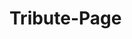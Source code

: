 # Tribute-Page
<html>
    <head>
        <meta charset="utf-8">
        <title>Project: </title>
            <style>
       
        </style>
    </head>
    <body>
        
        <h1 class="title"></h1>ii

        <h2 id="contents">Contents</h2>
        
        
        
        </ul>
        <img src="https://upload.wikimedia.org/wikipedia/en/thumb/d/db/The_Movies_Coverart.jpg/220px-The_Movies_Coverart.jpg" width="90"> 
        <img src="https://upload.wikimedia.org/wikipedia/en/thumb/3/3c/Scary_Movie_Trilogy.jpg/220px-Scary_Movie_Trilogy.jpg" width="90"> 
        <img src="https://upload.wikimedia.org/wikipedia/en/thumb/c/ca/TTG_Movie_Poster_5.jpg/220px-TTG_Movie_Poster_5.jpg" width="90">
        <img src="https://upload.wikimedia.org/wikipedia/en/thumb/2/29/Movie_poster_for_%22Scary_Movie%22.jpg/220px-Movie_poster_for_%22Scary_Movie%22.jpg" width="90">
    
        <h2 id="black">Box Office 2019</h2>
        <img src="https://upload.wikimedia.org/wikipedia/en/0/0d/Avengers_Endgame_poster.jpg" width="100" align="right">
        <ol>
        <li>Avengers: Endgame $858.3 Million Disney  </li>
    <a href="https://www.youtube.com/watch?time_continue=1&v=TcMBFSGVi1c&feature=emb_title">Avengers:Endgame Trailer</a>
        <li>The Lion King $543.6 Million Disney </li>
    <a href="https://www.youtube.com/watch?v=7TavVZMewpY&feature=emb_title">The Lion King Trailer</a>
        <li>Toy Story 4 $434 Million
Disney </li>
<a href="https://www.youtube.com/watch?v=wmiIUN-7qhE&feature=emb_title">Toy Story 4 Trailer</a>
        <li>Frozen II $430.1 Million (Calendar Year Gross, Still in Theaters) Disney </li>
            <a href="https://www.youtube.com/watch?v=bwzLiQZDw2I&feature=emb_title">Frozen II Trailer</a>
        <li>Captain Marvel $426.8 Million
Disney </li>
<a href="https://www.youtube.com/watch?v=Z1BCujX3pw8&feature=emb_title">Captain Marvel Trailer</a>
        <li>Spider-Man: Far From Home $390.5 Million Sony </li>
            <a href="https://www.youtube.com/watch?v=Nt9L1jCKGnE&feature=emb_title">Spider-Man:Far From Home Trailer</a>
        <li>Star Wars: Episode IX – The Rise of Skywalker $362.1 Million (Calendar Year Gross, Still in Theaters) Disney </li>
            <a href="https://www.youtube.com/watch?v=8Qn_spdM5Zg&feature=emb_title">Star Wars Trailer</a>
    <img src="https://upload.wikimedia.org/wikipedia/en/9/9a/Aladdin_%28Official_2019_Film_Poster%29.png" width="100" align="right">
        <li>Aladdin $355.5 Million Disney</li>
            <a href="https://www.youtube.com/watch?v=JcMtWwiyzpU&feature=emb_title">Aladdin Trailer</a>
        <li>Joker $333.4 Million Warner Bros.</li>
        <a href="https://www.youtube.com/watch?v=zAGVQLHvwOY&feature=emb_title">Joker Trailer</a>
        
        <li>It Chapter 2 $211.5 Million Warner Bros.</li>
        <a href="https://www.youtube.com/watch?v=xhJ5P7Up3jA&feature=emb_title">It Chapter 2</a>
            
        </ol>
        <h2 id="black2">Upcoming Movies</h2>
        <img src="https://upload.wikimedia.org/wikipedia/en/b/b4/BirdsofPreyHarley.jpg" width="100" align="right">
        <h4 class="title">February 7</h4>
        <ul>  
            <li>Birds of Prey (2020)</li>
    
            <li>The Lodge (2019)</li>
            <li>Shikara (2020)</li>
            <li>Malang (2020)</li>
            <li>Birds of Prey (2020)</li>
        </ul>
        
        <h4 class="title">February 14</h4>
        <img src="https://upload.wikimedia.org/wikipedia/en/thumb/c/c1/Sonic_the_Hedgehog_poster.jpg/220px-Sonic_the_Hedgehog_poster.jpg" width="100" align="right">
        <ul>
            <li>Sonic the Hedgehog (2020)</li>
            <li>Blumhouse's Fantasy Island (2020)</li>
            <li>The Photograph (2020)</li>
            <li>Downhill (2020)</li>
            <li>Ordinary Love (2019)</li>    
        </ul>

        <h4 class="title">February 21</h4>
    
        <ul>
            <li>Emma (2020)</li>
            <li>Brahms: The Boy II (2020)</li>
            <li>The Call of the Wild (2020)</li>
            <li>Greed (2019)</li>
            <li>Goldie (2019)</li>
        </ul>
        <h4 class="title">February 28</h4>
            <li>The Invisible Man (2020)</li>
            <li>Wendy (2020)</li>
            <li>The Ride (2018)</li>
            <li>Burden (2018)</li>
            <li>The Whistlers (2019)</li>
        <h2 id="black3">Movie genres list</h2>
        <ul>
            <li>Horror: <a href="https://www.rottentomatoes.com/top/bestofrt/top_100_horror_movies/">Horror movies ranking</a></li>
            <li>Romance: <a href="https://www.rottentomatoes.com/top/bestofrt/top_100_romance_movies/">Romance movies ranking</a></li>
            <li>Science fiction: <a href="https://www.rottentomatoes.com/top/bestofrt/top_100_science_fiction__fantasy_movies/">Science fiction movies ranking</a></li>
            <li>Comedy: <a href="https://www.rottentomatoes.com/top/bestofrt/top_100_comedy_movies/">Comedy movies ranking</a></li>
            <li>Thriller: <a href="https://www.rottentomatoes.com/top/bestofrt/top_100_mystery__suspense_movies/">Thriller movies ranking</a></li>
            <li>Action: <a href="https://www.rottentomatoes.com/top/bestofrt/top_100_action__adventure_movies/">Action movies ranking</a></li>
            <li>Animation: <a href="https://www.rottentomatoes.com/top/bestofrt/top_100_animation_movies/">Animation movies ranking</a></li>
            <li>Drama: <a href="https://www.rottentomatoes.com/top/bestofrt/top_100_drama_movies/">Drama movies ranking</a></li>
            <li>Fantasy: <a href="https://www.rottentomatoes.com/top/bestofrt/top_100_science_fiction__fantasy_movies/">Fantasy movies ranking</a></li>
        </ul>
    <img src="https://upload.wikimedia.org/wikipedia/en/thumb/8/87/American_Horror_Story_Season_4.jpg/220px-American_Horror_Story_Season_4.jpg" width="100"align="left">
    <img src="https://upload.wikimedia.org/wikipedia/en/thumb/2/22/Modern_romance.jpg/250px-Modern_romance.jpg" width="100">
    <img src="https://upload.wikimedia.org/wikipedia/en/thumb/f/fe/Science_Fiction_Monthly_Issue_1.jpg/200px-Science_Fiction_Monthly_Issue_1.jpg" width="100">
    <img src="https://upload.wikimedia.org/wikipedia/en/thumb/8/82/Flubber.jpg/220px-Flubber.jpg" width="110">
    
    </body>
</html>
